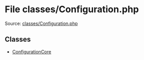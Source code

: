 File classes/Configuration.php
=========

Source: [classes/Configuration.php](https://github.com/PrestaShop/PrestaShop/blob/1.5.0.1/classes/Configuration.php)


Classes
-------

* [ConfigurationCore](class.ConfigurationCore.md)

